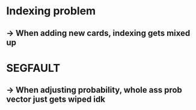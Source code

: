 # Indexing problem

## -> When adding new cards, indexing gets mixed up

# SEGFAULT

## -> When adjusting probability, whole ass prob vector just gets wiped idk